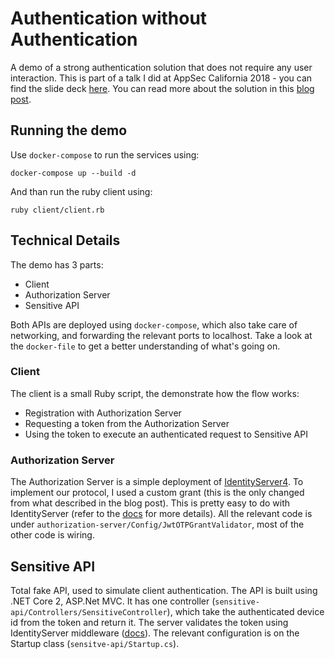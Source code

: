# Authentication without Authentication
A demo of a strong authentication solution that does not require any user interaction.
This is part of a talk I did at AppSec California 2018 - you can find the slide deck [here](https://www.slideshare.net/SolutoTLV/authentication-without-authentication-appsec-california).
You can read more about the solution in this [blog post](https://blog.solutotlv.com/userless-mobile-authentication/?utm_source=github).

## Running the demo
Use `docker-compose` to run the services using:
```
docker-compose up --build -d
```
And than run the ruby client using:
```
ruby client/client.rb
```

## Technical Details
The demo has 3 parts:
* Client
* Authorization Server
* Sensitive API

Both APIs are deployed using `docker-compose`, which also take care of networking, and forwarding the relevant ports to localhost.
Take a look at the `docker-file` to get a better understanding of what's going on.

### Client
The client is a small Ruby script, the demonstrate how the flow works:
* Registration with Authorization Server
* Requesting a token from the Authorization Server
* Using the token to execute an authenticated request to Sensitive API

### Authorization Server
The Authorization Server is a simple deployment of [IdentityServer4](https://identityserver.io/).
To implement our protocol, I used a custom grant (this is the only changed from what described in the blog post).
This is pretty easy to do with IdentityServer (refer to the [docs](https://identityserver4.readthedocs.io/en/release/topics/extension_grants.html) for more details).
All the relevant code is under `authorization-server/Config/JwtOTPGrantValidator`, most of the other code is wiring.

## Sensitive API
Total fake API, used to simulate client authentication. 
The API is built using .NET Core 2, ASP.Net MVC.
It has one controller (`sensitive-api/Controllers/SensitiveController`), which take the authenticated device id from the token and return it.
The server validates the token using IdentityServer middleware ([docs](https://identityserver4.readthedocs.io/en/release/topics/apis.html)).
The relevant configuration is on the Startup class (`sensitve-api/Startup.cs`).
